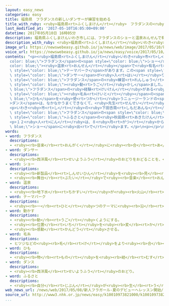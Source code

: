```yaml
---
layout: easy_news
categories: easy
title: 福島県　フラダンスの新しいダンサーが練習を始める
title_with_ruby: <ruby>福島県<rt>ふくしまけん</rt></ruby>　フラダンスの<ruby>新<rt>あたら</rt></ruby>しいダンサーが<ruby>練習<rt>れんしゅう</rt></ruby>を<ruby>始<rt>はじ</rt></ruby>める
last_modified_at: '2017-05-10T16:05:00+09:00'
datetime: 2017年05月10日 16時05分
description: 福島県ふくしまけんいわき市しには、フラダンスのショーと温泉おんせんで有名ゆうめいなテーマパークがあります。
description_with_ruby: <ruby>福島県<rt>ふくしまけん</rt></ruby>いわき<ruby>市<rt>し</rt></ruby>には、フラダンスのショーと<ruby>温泉<rt>おんせん</rt></ruby>で<ruby>有名<rt>ゆうめい</rt></ruby>なテーマパークがあります。
image_url: https://newswebeasy.github.io/ja/news/web/image/2017/05/10/k10010973821000.jpg
voice_url: https://newswebeasy.github.io/ja/news/easy/voice/2017/05/10/k10010973821000.mp3
contents: "<p><ruby>福島県<rt>ふくしまけん</rt></ruby>いわき<ruby>市<rt>し</rt></ruby>には、<span style=\"\
  color: blue;\">フラダンス</span>の<span style=\"color: blue;\">ショー</span>と<span style=\"\
  color: blue;\"><ruby>温泉<rt>おんせん</rt></ruby></span>で<ruby>有名<rt>ゆうめい</rt></ruby>な<span\
  \ style=\"color: blue;\">テーマパーク</span>があります。この<span style=\"color: blue;\">テーマパーク</span>に<ruby>今年<rt>ことし</rt></ruby>の<ruby>春<rt>はる</rt></ruby>、１２<ruby>人<rt>にん</rt></ruby>の<ruby>新<rt>あたら</rt></ruby>しい<span\
  \ style=\"color: blue;\">ダンサー</span>が<ruby>入<rt>はい</rt></ruby>りました。</p>\n<p><ruby>８日<rt>ようか</rt></ruby>から<span\
  \ style=\"color: blue;\">フラダンス</span>の<ruby>練習<rt>れんしゅう</rt></ruby>が<ruby>始<rt>はじ</rt></ruby>まって、１２<ruby>人<rt>にん</rt></ruby>は<ruby>音楽<rt>おんがく</rt></ruby>と<ruby>一緒<rt>いっしょ</rt></ruby>に、<ruby>体<rt>からだ</rt></ruby>や<ruby>足<rt>あし</rt></ruby>を<span\
  \ style=\"color: blue;\"><ruby>動<rt>うご</rt></ruby>かし</span>ました。<span style=\"color:\
  \ blue;\">フラダンス</span>の<ruby>経験<rt>けいけん</rt></ruby>がある<ruby>人<rt>ひと</rt></ruby>が<ruby>多<rt>おお</rt></ruby>くて、<ruby>踊<rt>おど</rt></ruby>り<ruby>方<rt>かた</rt></ruby>は<ruby>慣<rt>な</rt></ruby>れています。しかし、<span\
  \ style=\"color: blue;\"><ruby>毛糸<rt>けいと</rt></ruby></span>の<span style=\"color:\
  \ blue;\">ひも</span>を<ruby>使<rt>つか</rt></ruby>うニュージーランドの<span style=\"color: blue;\"\
  >ダンス</span>は、なかなかうまくできなくて、<ruby>先生<rt>せんせい</rt></ruby>の<ruby>説明<rt>せつめい</rt></ruby>をしっかり<ruby>聞<rt>き</rt></ruby>いていました。</p>\n\
  <p>いわき<ruby>市<rt>し</rt></ruby>の<ruby>下田杏南<rt>しもだあんな</rt></ruby>さんは「<ruby>小<rt>ちい</rt></ruby>さいときから<span\
  \ style=\"color: blue;\">フラダンス</span>の<span style=\"color: blue;\">ダンサー</span>になりたいと<ruby>思<rt>おも</rt></ruby>っていました。<ruby>一生懸命<rt>いっしょうけんめい</rt></ruby><ruby>頑張<rt>がんば</rt></ruby>りたいです」と<ruby>話<rt>はな</rt></ruby>していました。<ruby>阿部真菜美<rt>あべまなみ</rt></ruby>さんは「<ruby>楽<rt>たの</rt></ruby>しく<ruby>踊<rt>おど</rt></ruby>ることができました。<ruby>私<rt>わたし</rt></ruby>の<span\
  \ style=\"color: blue;\">ふるさと</span>の<ruby>秋田県<rt>あきたけん</rt></ruby>の<ruby>人<rt>ひと</rt></ruby>にも<ruby>見<rt>み</rt></ruby>に<ruby>来<rt>き</rt></ruby>てほしいです」と<ruby>話<rt>はな</rt></ruby>していました。</p>\n\
  <p>１２<ruby>人<rt>にん</rt></ruby>は、８<ruby>月<rt>がつ</rt></ruby>から<span style=\"color:\
  \ blue;\">ショー</span>に<ruby>出<rt>で</rt></ruby>ます。</p>\n<p></p>\n<p></p>"
words:
- word: フラダンス
  descriptions:
  - <ruby><rb>音楽</rb><rt>おんがく</rt></ruby>に<ruby><rb>合</rb><rt>あ</rt></ruby>わせて、<ruby><rb>腰</rb><rt>こし</rt></ruby>や<ruby><rb>手</rb><rt>て</rt></ruby>をくねらせる、ハワイのおどり。
- word: ダンサー
  descriptions:
  - <ruby><rb>西洋風</rb><rt>せいようふう</rt></ruby>のおどりをおどることを、<ruby><rb>仕事</rb><rt>しごと</rt></ruby>にしている<ruby><rb>人</rb><rt>ひと</rt></ruby>。
- word: ショー
  descriptions:
  - <ruby><rb>新製品</rb><rt>しんせいひん</rt></ruby>を<ruby><rb>見</rb><rt>み</rt></ruby>せる<ruby><rb>展示会</rb><rt>てんじかい</rt></ruby>。
  - <ruby><rb>舞台</rb><rt>ぶたい</rt></ruby>で<ruby><rb>音楽</rb><rt>おんがく</rt></ruby>やおどりなどを<ruby><rb>見</rb><rt>み</rt></ruby>せること。
- word: 温泉
  descriptions:
  - <ruby><rb>地下水</rb><rt>ちかすい</rt></ruby>が<ruby><rb>火山</rb><rt>かざん</rt></ruby>などの<ruby><rb>熱</rb><rt>ねつ</rt></ruby>で<ruby><rb>温</rb><rt>あたた</rt></ruby>められて、<ruby><rb>地下</rb><rt>ちか</rt></ruby>からわき<ruby><rb>出</rb><rt>だ</rt></ruby>す<ruby><rb>湯</rb><rt>ゆ</rt></ruby>。いろいろな<ruby><rb>成分</rb><rt>せいぶん</rt></ruby>がとけていて<ruby><rb>病気</rb><rt>びょうき</rt></ruby>に<ruby><rb>効</rb><rt>き</rt></ruby>く。また、その<ruby><rb>湯</rb><rt>ゆ</rt></ruby>の<ruby><rb>出</rb><rt>で</rt></ruby>る<ruby><rb>場所</rb><rt>ばしょ</rt></ruby>。
- word: テーマパーク
  descriptions:
  - <ruby><rb>一</rb><rt>ひと</rt></ruby>つのテーマに<ruby><rb>沿</rb><rt>そ</rt></ruby>って<ruby><rb>作</rb><rt>つく</rt></ruby>られた<ruby><rb>遊園地</rb><rt>ゆうえんち</rt></ruby>。ディズニーランドなど。
- word: 動かす
  descriptions:
  - <ruby><rb>動</rb><rt>うご</rt></ruby>くようにする。
  - <ruby><rb>位置</rb><rt>いち</rt></ruby>を<ruby><rb>変</rb><rt>か</rt></ruby>える。
  - <ruby><rb>感動</rb><rt>かんどう</rt></ruby>させる。
- word: 毛糸
  descriptions:
  - ヒツジなどの<ruby><rb>毛</rb><rt>け</rt></ruby>をより<ruby><rb>合</rb><rt>あ</rt></ruby>わせて、<ruby><rb>糸</rb><rt>いと</rt></ruby>にしたもの。<ruby><rb>編</rb><rt>あ</rt></ruby>み<ruby><rb>物</rb><rt>もの</rt></ruby>などに<ruby><rb>使</rb><rt>つか</rt></ruby>う。
- word: ひも
  descriptions:
  - <ruby><rb>物</rb><rt>もの</rt></ruby>を<ruby><rb>結</rb><rt>むす</rt></ruby>んだり、<ruby><rb>束</rb><rt>たば</rt></ruby>ねたりするのに<ruby><rb>使</rb><rt>つか</rt></ruby>う、<ruby><rb>太</rb><rt>ふと</rt></ruby>い<ruby><rb>糸</rb><rt>いと</rt></ruby>のようなもの。
- word: ダンス
  descriptions:
  - <ruby><rb>西洋風</rb><rt>せいようふう</rt></ruby>のおどり。
- word: ふるさと
  descriptions:
  - <ruby><rb>自分</rb><rt>じぶん</rt></ruby>が<ruby><rb>生</rb><rt>う</rt></ruby>まれ<ruby><rb>育</rb><rt>そだ</rt></ruby>った<ruby><rb>所</rb><rt>ところ</rt></ruby>。<ruby><rb>故郷</rb><rt>こきょう</rt></ruby>。
web_news_url: /news/web/2017/05/08/新人フラガール-夏のデビューへレッスン開始/
source_url: http://www3.nhk.or.jp/news/easy/k10010973821000/k10010973821000.html
...
```


